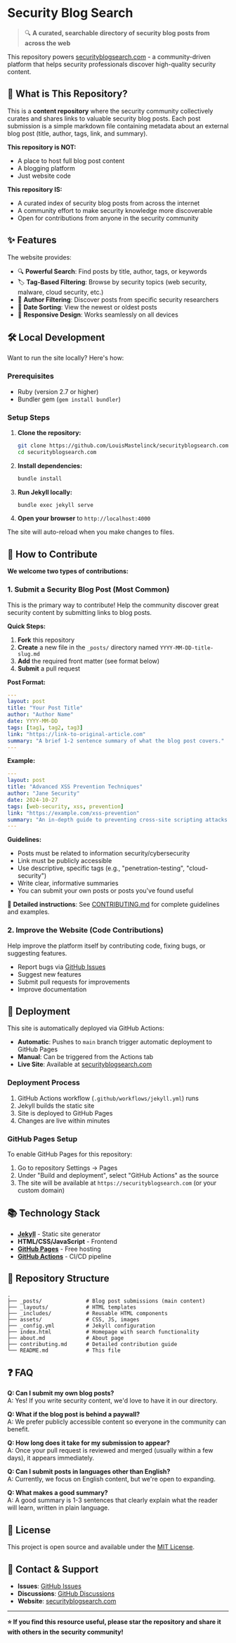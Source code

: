 # Security Blog Search

> 🔍 **A curated, searchable directory of security blog posts from across the web**

This repository powers [securityblogsearch.com](https://securityblogsearch.com) - a community-driven platform that helps security professionals discover high-quality security content.

## 🎯 What is This Repository?

This is a **content repository** where the security community collectively curates and shares links to valuable security blog posts. Each post submission is a simple markdown file containing metadata about an external blog post (title, author, tags, link, and summary).

**This repository is NOT:**
- A place to host full blog post content
- A blogging platform
- Just website code

**This repository IS:**
- A curated index of security blog posts from across the internet
- A community effort to make security knowledge more discoverable
- Open for contributions from anyone in the security community

## ✨ Features

The website provides:

- 🔍 **Powerful Search**: Find posts by title, author, tags, or keywords
- 🏷️ **Tag-Based Filtering**: Browse by security topics (web security, malware, cloud security, etc.)
- 👤 **Author Filtering**: Discover posts from specific security researchers
- 📅 **Date Sorting**: View the newest or oldest posts
- 📱 **Responsive Design**: Works seamlessly on all devices

## 🛠️ Local Development

Want to run the site locally? Here's how:

### Prerequisites

- Ruby (version 2.7 or higher)
- Bundler gem (`gem install bundler`)

### Setup Steps

1. **Clone the repository:**
   ```bash
   git clone https://github.com/LouisMastelinck/securityblogsearch.com.git
   cd securityblogsearch.com
   ```

2. **Install dependencies:**
   ```bash
   bundle install
   ```

3. **Run Jekyll locally:**
   ```bash
   bundle exec jekyll serve
   ```

4. **Open your browser** to `http://localhost:4000`

The site will auto-reload when you make changes to files.

## 🤝 How to Contribute

**We welcome two types of contributions:**

### 1. Submit a Security Blog Post (Most Common)

This is the primary way to contribute! Help the community discover great security content by submitting links to blog posts.

**Quick Steps:**
1. **Fork** this repository
2. **Create** a new file in the `_posts/` directory named `YYYY-MM-DD-title-slug.md`
3. **Add** the required front matter (see format below)
4. **Submit** a pull request

**Post Format:**
```yaml
---
layout: post
title: "Your Post Title"
author: "Author Name"
date: YYYY-MM-DD
tags: [tag1, tag2, tag3]
link: "https://link-to-original-article.com"
summary: "A brief 1-2 sentence summary of what the blog post covers."
---
```

**Example:**
```yaml
---
layout: post
title: "Advanced XSS Prevention Techniques"
author: "Jane Security"
date: 2024-10-27
tags: [web-security, xss, prevention]
link: "https://example.com/xss-prevention"
summary: "An in-depth guide to preventing cross-site scripting attacks using Content Security Policy, input sanitization, and modern framework protections."
---
```

**Guidelines:**
- Posts must be related to information security/cybersecurity
- Link must be publicly accessible
- Use descriptive, specific tags (e.g., "penetration-testing", "cloud-security")
- Write clear, informative summaries
- You can submit your own posts or posts you've found useful

📖 **Detailed instructions**: See [CONTRIBUTING.md](contributing.md) for complete guidelines and examples.

### 2. Improve the Website (Code Contributions)

Help improve the platform itself by contributing code, fixing bugs, or suggesting features.

- Report bugs via [GitHub Issues](https://github.com/LouisMastelinck/securityblogsearch.com/issues)
- Suggest new features
- Submit pull requests for improvements
- Improve documentation

## 🚀 Deployment

This site is automatically deployed via GitHub Actions:

- **Automatic**: Pushes to `main` branch trigger automatic deployment to GitHub Pages
- **Manual**: Can be triggered from the Actions tab
- **Live Site**: Available at [securityblogsearch.com](https://securityblogsearch.com)

### Deployment Process

1. GitHub Actions workflow (`.github/workflows/jekyll.yml`) runs
2. Jekyll builds the static site
3. Site is deployed to GitHub Pages
4. Changes are live within minutes

### GitHub Pages Setup

To enable GitHub Pages for this repository:

1. Go to repository Settings → Pages
2. Under "Build and deployment", select "GitHub Actions" as the source
3. The site will be available at `https://securityblogsearch.com` (or your custom domain)

## 📚 Technology Stack

- **[Jekyll](https://jekyllrb.com/)** - Static site generator
- **HTML/CSS/JavaScript** - Frontend
- **[GitHub Pages](https://pages.github.com/)** - Free hosting
- **[GitHub Actions](https://github.com/features/actions)** - CI/CD pipeline

## 📁 Repository Structure

```
.
├── _posts/              # Blog post submissions (main content)
├── _layouts/            # HTML templates
├── _includes/           # Reusable HTML components
├── assets/              # CSS, JS, images
├── _config.yml          # Jekyll configuration
├── index.html           # Homepage with search functionality
├── about.md             # About page
├── contributing.md      # Detailed contribution guide
└── README.md            # This file
```

## ❓ FAQ

**Q: Can I submit my own blog posts?**  
A: Yes! If you write security content, we'd love to have it in our directory.

**Q: What if the blog post is behind a paywall?**  
A: We prefer publicly accessible content so everyone in the community can benefit.

**Q: How long does it take for my submission to appear?**  
A: Once your pull request is reviewed and merged (usually within a few days), it appears immediately.

**Q: Can I submit posts in languages other than English?**  
A: Currently, we focus on English content, but we're open to expanding.

**Q: What makes a good summary?**  
A: A good summary is 1-3 sentences that clearly explain what the reader will learn, written in plain language.

## 📄 License

This project is open source and available under the [MIT License](LICENSE).

## 💬 Contact & Support

- **Issues**: [GitHub Issues](https://github.com/LouisMastelinck/securityblogsearch.com/issues)
- **Discussions**: [GitHub Discussions](https://github.com/LouisMastelinck/securityblogsearch.com/discussions)
- **Website**: [securityblogsearch.com](https://securityblogsearch.com)

---

**⭐ If you find this resource useful, please star the repository and share it with others in the security community!**